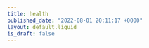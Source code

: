 ```yaml
---
title: health
published_date: "2022-08-01 20:11:17 +0000"
layout: default.liquid
is_draft: false
---
```


